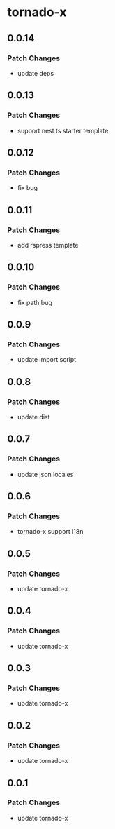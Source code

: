 # tornado-x

## 0.0.14

### Patch Changes

- update deps

## 0.0.13

### Patch Changes

- support nest ts starter template

## 0.0.12

### Patch Changes

- fix bug

## 0.0.11

### Patch Changes

- add rspress template

## 0.0.10

### Patch Changes

- fix path bug

## 0.0.9

### Patch Changes

- update import script

## 0.0.8

### Patch Changes

- update dist

## 0.0.7

### Patch Changes

- update json locales

## 0.0.6

### Patch Changes

- tornado-x support i18n

## 0.0.5

### Patch Changes

- update tornado-x

## 0.0.4

### Patch Changes

- update tornado-x

## 0.0.3

### Patch Changes

- update tornado-x

## 0.0.2

### Patch Changes

- update tornado-x

## 0.0.1

### Patch Changes

- update tornado-x

